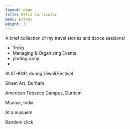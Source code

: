 ```yaml
---
layout: page
title: Extra Curricular
menu: Extras
weight: 3
---
```


A brief collection of my travel stories and dance sessions!

- Treks 
- Managing & Organizing Events
- photography
- 

At IIT-KGP, during Diwali Festival
<img src="https://sakshiagarwal.github.io/illu.PNG" alt="">

Street Art, Durham 
<img src="https://sakshiagarwal.github.io/durham.png" alt="">

American Tobacco Campus, Durham
<img src="https://sakshiagarwal.github.io/durham2.png" alt="">
<img src="https://sakshiagarwal.github.io/durham3.png" alt="">

Munnar, India
<img src="https://sakshiagarwal.github.io/munnar.jpg" alt="">

At a musuem
<img src="https://sakshiagarwal.github.io/coverphoto.jpg" alt="">

Random click
<img src="https://sakshiagarwal.github.io/collage.jpg" alt="">
